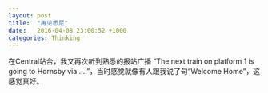 ```yaml
---
layout: post
title:  "再见悉尼"
date:   2016-04-08 23:00:52 +1000
categories: Thinking
---
```


在Central站台，我又再次听到熟悉的报站广播 “The next train on platform 1 is going to Hornsby via ....”，当时感觉就像有人跟我说了句“Welcome Home”，这感觉真好。
